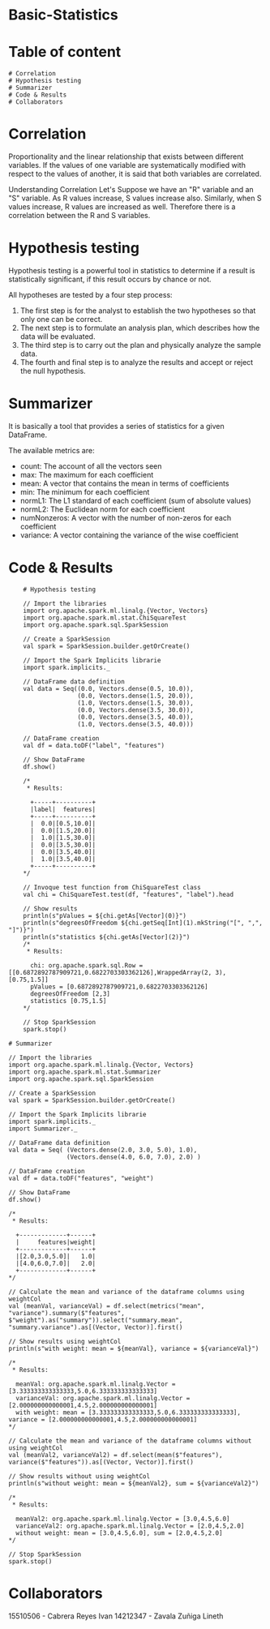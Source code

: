# Basic-Statistics

# Table of content 

    # Correlation
    # Hypothesis testing
    # Summarizer
    # Code & Results
    # Collaborators

# Correlation
Proportionality and the linear relationship that exists between different variables. If the values of one variable are systematically modified with respect to the values of another, it is said that both variables are correlated.

Understanding Correlation
Let's Suppose we have an "R" variable and an "S" variable. As R values increase, S values increase also. Similarly, when S values increase, R values are increased as well. Therefore there is a correlation between the R and S variables.

# Hypothesis testing 
Hypothesis testing is a powerful tool in statistics to determine if a result is statistically significant, if this result occurs by chance or not.

All hypotheses are tested by a four step process:
1. The first step is for the analyst to establish the two hypotheses so that only one can be correct.
2. The next step is to formulate an analysis plan, which describes how the data will be evaluated.
3. The third step is to carry out the plan and physically analyze the sample data.
4. The fourth and final step is to analyze the results and accept or reject the null hypothesis.

# Summarizer
It is basically a tool that provides a series of statistics for a given DataFrame.

The available metrics are:
- count: The account of all the vectors seen
- max: The maximum for each coefficient
- mean: A vector that contains the mean in terms of coefficients
- min: The minimum for each coefficient
- normL1: The L1 standard of each coefficient (sum of absolute values)
- normL2: The Euclidean norm for each coefficient
- numNonzeros: A vector with the number of non-zeros for each coefficient
- variance: A vector containing the variance of the wise coefficient

# Code & Results 

        # Hypothesis testing
        
        // Import the libraries
        import org.apache.spark.ml.linalg.{Vector, Vectors}
        import org.apache.spark.ml.stat.ChiSquareTest
        import org.apache.spark.sql.SparkSession

        // Create a SparkSession
        val spark = SparkSession.builder.getOrCreate()

        // Import the Spark Implicits librarie
        import spark.implicits._

        // DataFrame data definition
        val data = Seq((0.0, Vectors.dense(0.5, 10.0)),
                       (0.0, Vectors.dense(1.5, 20.0)),
                       (1.0, Vectors.dense(1.5, 30.0)),
                       (0.0, Vectors.dense(3.5, 30.0)),
                       (0.0, Vectors.dense(3.5, 40.0)),
                       (1.0, Vectors.dense(3.5, 40.0)))

        // DataFrame creation
        val df = data.toDF("label", "features")

        // Show DataFrame
        df.show()

        /*
         * Results:

          +-----+----------+
          |label|  features|
          +-----+----------+
          |  0.0|[0.5,10.0]|
          |  0.0|[1.5,20.0]|
          |  1.0|[1.5,30.0]|
          |  0.0|[3.5,30.0]|
          |  0.0|[3.5,40.0]|
          |  1.0|[3.5,40.0]|
          +-----+----------+
        */

        // Invoque test function from ChiSquareTest class
        val chi = ChiSquareTest.test(df, "features", "label").head

        // Show results
        println(s"pValues = ${chi.getAs[Vector](0)}")
        println(s"degreesOfFreedom ${chi.getSeq[Int](1).mkString("[", ",", "]")}")
        println(s"statistics ${chi.getAs[Vector](2)}")
        /*
         * Results:

          chi: org.apache.spark.sql.Row = [[0.6872892787909721,0.6822703303362126],WrappedArray(2, 3),[0.75,1.5]]
          pValues = [0.6872892787909721,0.6822703303362126]
          degreesOfFreedom [2,3]
          statistics [0.75,1.5]
        */

        // Stop SparkSession
        spark.stop()

    # Summarizer
    
    // Import the libraries
    import org.apache.spark.ml.linalg.{Vector, Vectors}
    import org.apache.spark.ml.stat.Summarizer
    import org.apache.spark.sql.SparkSession

    // Create a SparkSession
    val spark = SparkSession.builder.getOrCreate()

    // Import the Spark Implicits librarie
    import spark.implicits._
    import Summarizer._

    // DataFrame data definition
    val data = Seq( (Vectors.dense(2.0, 3.0, 5.0), 1.0),
                    (Vectors.dense(4.0, 6.0, 7.0), 2.0) )

    // DataFrame creation
    val df = data.toDF("features", "weight")

    // Show DataFrame
    df.show()

    /*
     * Results:

      +-------------+------+
      |     features|weight|
      +-------------+------+
      |[2.0,3.0,5.0]|   1.0|
      |[4.0,6.0,7.0]|   2.0|
      +-------------+------+
    */

    // Calculate the mean and variance of the dataframe columns using weightCol
    val (meanVal, varianceVal) = df.select(metrics("mean", "variance").summary($"features", $"weight").as("summary")).select("summary.mean", "summary.variance").as[(Vector, Vector)].first()

    // Show results using weightCol
    println(s"with weight: mean = ${meanVal}, variance = ${varianceVal}")

    /*
     * Results:

      meanVal: org.apache.spark.ml.linalg.Vector = [3.333333333333333,5.0,6.333333333333333]
      varianceVal: org.apache.spark.ml.linalg.Vector = [2.000000000000001,4.5,2.000000000000001]
      with weight: mean = [3.333333333333333,5.0,6.333333333333333], variance = [2.000000000000001,4.5,2.000000000000001]
    */

    // Calculate the mean and variance of the dataframe columns without using weightCol
    val (meanVal2, varianceVal2) = df.select(mean($"features"), variance($"features")).as[(Vector, Vector)].first()

    // Show results without using weightCol
    println(s"without weight: mean = ${meanVal2}, sum = ${varianceVal2}")

    /*
     * Results:

      meanVal2: org.apache.spark.ml.linalg.Vector = [3.0,4.5,6.0]
      varianceVal2: org.apache.spark.ml.linalg.Vector = [2.0,4.5,2.0]
      without weight: mean = [3.0,4.5,6.0], sum = [2.0,4.5,2.0]
    */

    // Stop SparkSession
    spark.stop()

# Collaborators
15510506 - Cabrera Reyes Ivan
14212347 - Zavala Zuñiga Lineth


